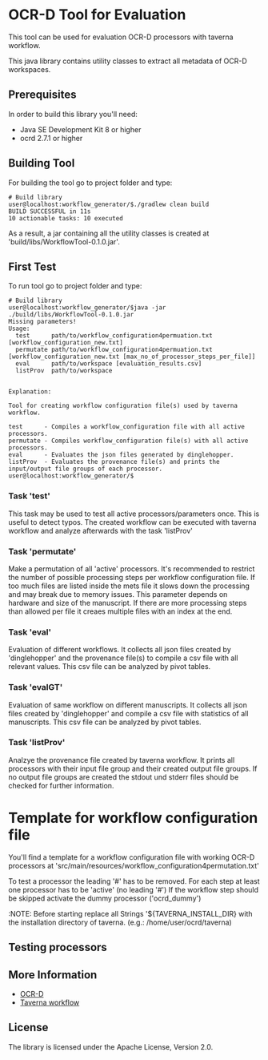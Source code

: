 # OCR-D Tool for Evaluation

This tool can be used for evaluation OCR-D processors with taverna workflow.


This java library contains utility classes to extract all metadata of OCR-D workspaces.

## Prerequisites

In order to build this library you'll need:

* Java SE Development Kit 8 or higher
* ocrd 2.7.1 or higher

## Building Tool
For building the tool go to project folder and type:
```bash=bash
# Build library
user@localhost:workflow_generator/$./gradlew clean build 
BUILD SUCCESSFUL in 11s
10 actionable tasks: 10 executed
```
As a result, a jar containing all the utility classes is created at 'build/libs/WorkflowTool-0.1.0.jar'.

## First Test
To run tool go to project folder and type:
```bash=bash
# Build library
user@localhost:workflow_generator/$java -jar ./build/libs/WorkflowTool-0.1.0.jar
Missing parameters!
Usage:
  test      path/to/workflow_configuration4permuation.txt [workflow_configuration_new.txt] 
  permutate path/to/workflow_configuration4permuation.txt [workflow_configuration_new.txt [max_no_of_processor_steps_per_file]] 
  eval      path/to/workspace [evaluation_results.csv] 
  listProv  path/to/workspace


Explanation:

Tool for creating workflow configuration file(s) used by taverna workflow.

test      - Compiles a workflow_configuration file with all active processors.
permutate - Compiles workflow_configuration file(s) with all active processors.
eval      - Evaluates the json files generated by dinglehopper.
listProv  - Evaluates the provenance file(s) and prints the input/output file groups of each processor.
user@localhost:workflow_generator/$
```
### Task 'test'
This task may be used to test all active processors/parameters once. This is useful to
detect typos. The created workflow can be executed with taverna workflow and analyze
afterwards with the task 'listProv'
### Task 'permutate'
Make a permutation of all 'active' processors. It's recommended to restrict the number of 
possible processing steps per workflow configuration file. If too much files are
listed inside the mets file it slows down the processing and may break due to
memory issues.
This parameter depends on hardware and size of the manuscript.
If there are more processing steps than allowed per file it creaes multiple files with
an index at the end.
### Task 'eval'
Evaluation of different workflows. It collects all json files created by 'dinglehopper' and the provenance file(s) to compile a csv file
with all relevant values. This csv file can be analyzed by pivot tables.
### Task 'evalGT'
Evaluation of same workflow on different manuscripts. It collects all json files created by 'dinglehopper' and compile a csv file 
with statistics of all manuscripts. This csv file can be analyzed by pivot tables.
### Task 'listProv'
Analzye the provenance file created by taverna workflow. It prints all processors with
their input file group and their created output file groups. If no output file groups
are created the stdout und stderr files should be checked for further information.

# Template for workflow configuration file
You'll find a template for a workflow configuration file with working OCR-D processors at
'src/main/resources/workflow_configuration4permutation.txt'

To test a processor the leading '#' has to be removed. For each step at least one processor
has to be 'active' (no leading '#')
If the workflow step should be skipped activate the dummy processor ('ocrd_dummy')

:NOTE: Before starting replace all Strings '${TAVERNA_INSTALL_DIR} with the installation
directory of taverna. (e.g.: /home/user/ocrd/taverna)

## Testing processors






## More Information

* [OCR-D](https://ocr-d.github.io/)
* [Taverna workflow](https://github.com/OCR-D/taverna_workflow)


## License
The library is licensed under the Apache License, Version 2.0.
